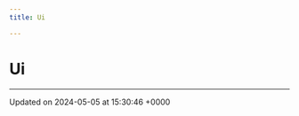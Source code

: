 ```yaml
---
title: Ui

---
```


# Ui








-------------------------------

Updated on 2024-05-05 at 15:30:46 +0000